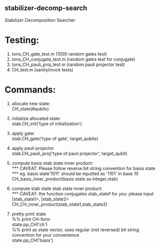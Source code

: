 ## stabilizer-decomp-search
Stabilizer Decomposition Searcher

# Testing:
1. tons_CH_gate_test.m (1000 random gates test)
2. tons_CH_conjugate_test.m (random gates test for conjugate)
3. tons_CH_pauli_proj_test.m (random pauli projector test)
4. CH_test.m (sanity/mock tests)

# Commands:
1. allocate new state: \
CH_state(#qubits)

2. initialize allocated state: \
stab.CH_init('type of initialization')

3. apply gate: \
stab.CH_gate('type of gate', target_qubits)

4. apply pauli projector \
stab.CH_pauli_proj('type of pauli projector', target_qubit)

5. compute basis stab state inner product: \
*** CAVEAT: Please follow reverse bit string convention for basis state \
*** eg. basis state'1011' should be inputted as '1101' in base 10 \
CH_basis_inner_product(basis state as integer,stab)

6. compute stab state stab state inner product: \
*** CAVEAT: the function conjugates stab_state1 for you: please input |stab_state1>, |stab_state2> \
CH_CH_inner_product(stab_state1,stab_state2)

7. pretty print state \
%% print CH-form \
state.pp_CH('ch') \
%% print as state vector, uses regular (not reversed) bit string convention for your convenience \
state.pp_CH('basis') 

